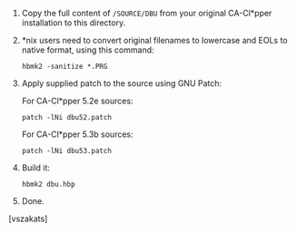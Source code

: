 1. Copy the full content of `/SOURCE/DBU` from your original CA-Cl*pper
   installation to this directory.

2. *nix users need to convert original filenames to lowercase and EOLs
   to native format, using this command:

   `hbmk2 -sanitize *.PRG`

3. Apply supplied patch to the source using GNU Patch:

   For CA-Cl*pper 5.2e sources:

      `patch -lNi dbu52.patch`

   For CA-Cl*pper 5.3b sources:

      `patch -lNi dbu53.patch`

4. Build it:

   `hbmk2 dbu.hbp`

5. Done.

[vszakats]
